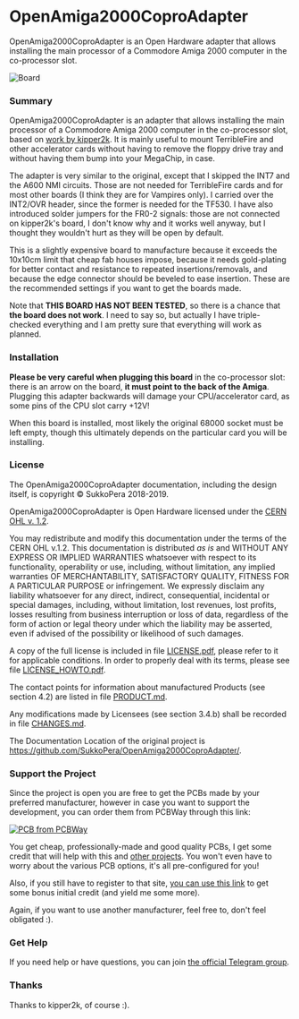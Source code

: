 # OpenAmiga2000CoproAdapter
OpenAmiga2000CoproAdapter is an Open Hardware adapter that allows installing the main processor of a Commodore Amiga 2000 computer in the co-processor slot.

![Board](https://raw.githubusercontent.com/SukkoPera/OpenAmiga2000CoproAdapter/master/doc/render-top.png)

### Summary
OpenAmiga2000CoproAdapter is an adapter that allows installing the main processor of a Commodore Amiga 2000 computer in the co-processor slot, based on [work by kipper2k](http://eab.abime.net/showthread.php?t=89604). It is mainly useful to mount TerribleFire and other accelerator cards without having to remove the floppy drive tray and without having them bump into your MegaChip, in case.

The adapter is very similar to the original, except that I skipped the INT7 and the A600 NMI circuits. Those are not needed for TerribleFire cards and for most other boards (I think they are for Vampires only). I carried over the INT2/OVR header, since the former is needed for the TF530. I have also introduced solder jumpers for the FR0-2 signals: those are not connected on kipper2k's board, I don't know why and it works well anyway, but I thought they wouldn't hurt as they will be open by default.

This is a slightly expensive board to manufacture because it exceeds the 10x10cm limit that cheap fab houses impose, because it needs gold-plating for better contact and resistance to repeated insertions/removals, and because the edge connector should be beveled to ease insertion. These are the recommended settings if you want to get the boards made.

Note that **THIS BOARD HAS NOT BEEN TESTED**, so there is a chance that **the board does not work**. I need to say so, but actually I have triple-checked everything and I am pretty sure that everything will work as planned.

### Installation
**Please be very careful when plugging this board** in the co-processor slot: there is an arrow on the board, **it must point to the back of the Amiga**. Plugging this adapter backwards will damage your CPU/accelerator card, as some pins of the CPU slot carry +12V!

When this board is installed, most likely the original 68000 socket must be left empty, though this ultimately depends on the particular card you will be installing.

### License
The OpenAmiga2000CoproAdapter documentation, including the design itself, is copyright &copy; SukkoPera 2018-2019.

OpenAmiga2000CoproAdapter is Open Hardware licensed under the [CERN OHL v. 1.2](http://ohwr.org/cernohl).

You may redistribute and modify this documentation under the terms of the CERN OHL v.1.2. This documentation is distributed *as is* and WITHOUT ANY EXPRESS OR IMPLIED WARRANTIES whatsoever with respect to its functionality, operability or use, including, without limitation, any implied warranties OF MERCHANTABILITY, SATISFACTORY QUALITY, FITNESS FOR A PARTICULAR PURPOSE or infringement. We expressly disclaim any liability whatsoever for any direct, indirect, consequential, incidental or special damages, including, without limitation, lost revenues, lost profits, losses resulting from business interruption or loss of data, regardless of the form of action or legal theory under which the liability may be asserted, even if advised of the possibility or likelihood of such damages.

A copy of the full license is included in file [LICENSE.pdf](LICENSE.pdf), please refer to it for applicable conditions. In order to properly deal with its terms, please see file [LICENSE_HOWTO.pdf](LICENSE_HOWTO.pdf).

The contact points for information about manufactured Products (see section 4.2) are listed in file [PRODUCT.md](PRODUCT.md).

Any modifications made by Licensees (see section 3.4.b) shall be recorded in file [CHANGES.md](CHANGES.md).

The Documentation Location of the original project is https://github.com/SukkoPera/OpenAmiga2000CoproAdapter/.

### Support the Project
Since the project is open you are free to get the PCBs made by your preferred manufacturer, however in case you want to support the development, you can order them from PCBWay through this link:

[![PCB from PCBWay](https://www.pcbway.com/project/img/images/frompcbway.png)](https://www.pcbway.com/project/shareproject/OpenAmiga2000CoproAdapter_V1.html)

You get cheap, professionally-made and good quality PCBs, I get some credit that will help with this and [other projects](https://www.pcbway.com/project/member/shareproject/?bmbid=41100). You won't even have to worry about the various PCB options, it's all pre-configured for you!

Also, if you still have to register to that site, [you can use this link](https://www.pcbway.com/setinvite.aspx?inviteid=41100) to get some bonus initial credit (and yield me some more).

Again, if you want to use another manufacturer, feel free to, don't feel obligated :).

### Get Help
If you need help or have questions, you can join [the official Telegram group](https://t.me/joinchat/HUHdWBC9J9JnYIrvTYfZmg).

### Thanks
Thanks to kipper2k, of course :).
